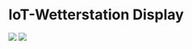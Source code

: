 # IoT-Wetterstation Display
<!-- Keep this line! Rendered picture of PCB is going to be displayed after Production files are pushed to branch! -->
![](./Docs/board_preview_top_2025-09-10_ac499c4.png)
![](./Docs/board_preview_bottom_2025-09-10_ac499c4.png)
